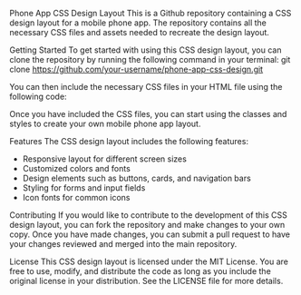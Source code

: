 Phone App CSS Design Layout
This is a Github repository containing a CSS design layout for a mobile phone app. The repository contains all the necessary CSS files and assets needed to recreate the 
design layout.

Getting Started
To get started with using this CSS design layout, you can clone the repository by running the following command in your terminal:
git clone https://github.com/your-username/phone-app-css-design.git

You can then include the necessary CSS files in your HTML file using the following code:
<link rel="stylesheet" href="path/to/css/file.css">

Once you have included the CSS files, you can start using the classes and styles to create your own mobile phone app layout.

Features
The CSS design layout includes the following features:
- Responsive layout for different screen sizes
- Customized colors and fonts
- Design elements such as buttons, cards, and navigation bars
- Styling for forms and input fields
- Icon fonts for common icons

Contributing
If you would like to contribute to the development of this CSS design layout, you can fork the repository and make changes to your own copy. Once you have made changes,
you can submit a pull request to have your changes reviewed and merged into the main repository.

License
This CSS design layout is licensed under the MIT License. You are free to use, modify, and distribute the code as long as you include the original license in your 
distribution. See the LICENSE file for more details.




